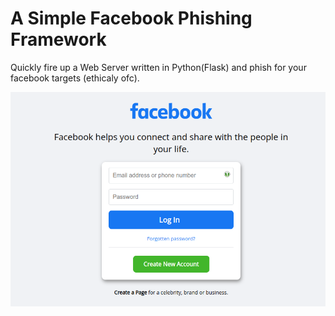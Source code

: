 # A Simple Facebook Phishing Framework

Quickly fire up a Web Server written in Python(Flask) and phish for your facebook targets (ethicaly ofc).

[![DemoPage](https://raw.githubusercontent.com/Wh1ter0sEo4/SimpleFacebookPhishingPage/demo/demo.png)](https://wh1ter0seo4.github.io/SimpleFacebookPhishingPage/demo/)
